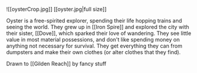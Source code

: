 ![[oysterCrop.jpg]]
[[oyster.jpg|full size]]

Oyster is a free-spirited explorer, spending their life hopping trains and seeing the world. They grew up in [[Iron Spire]] and explored the city with their sister, [[Dove]], which sparked their love of wandering. They see little value in most material possessions, and don't like spending money on anything not necessary for survival. They get everything they can from dumpsters and make their own clothes (or alter clothes that they find).

Drawn to [[Gilden Reach]] by fancy stuff
